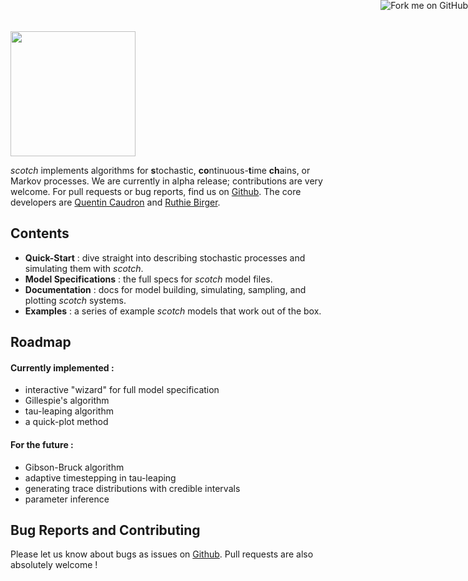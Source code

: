 <img src="https://raw.githubusercontent.com/QCaudron/scotch/master/docs/images/logo.jpg" style="width: 200px;" />

_scotch_ implements algorithms for **s**tochastic, **co**ntinuous-**t**ime **ch**ains, or Markov processes. We are currently in alpha release; contributions are very welcome. For pull requests or bug reports, find us on [Github](http://qcaudron.github.io/scotch). The core developers are [Quentin Caudron](http://quentincaudron.com) and [Ruthie Birger](http://ruthiebirger.com).





## Contents

- **Quick-Start** : dive straight into describing stochastic processes and simulating them with _scotch_.
- **Model Specifications** : the full specs for _scotch_ model files.
- **Documentation** : docs for model building, simulating, sampling, and plotting _scotch_ systems.
- **Examples** : a series of example _scotch_ models that work out of the box.





## Roadmap

#### Currently implemented :

- interactive "wizard" for full model specification
- Gillespie's algorithm
- tau-leaping algorithm
- a quick-plot method


#### For the future :

- Gibson-Bruck algorithm
- adaptive timestepping in tau-leaping
- generating trace distributions with credible intervals
- parameter inference



## Bug Reports and Contributing

Please let us know about bugs as issues on [Github](http://github.com/QCaudron/scotch). Pull requests are also absolutely welcome !





<a href="https://github.com/QCaudron/scotch"><img style="position: absolute; top: 0; right: 0; border: 0;" src="https://camo.githubusercontent.com/38ef81f8aca64bb9a64448d0d70f1308ef5341ab/68747470733a2f2f73332e616d617a6f6e6177732e636f6d2f6769746875622f726962626f6e732f666f726b6d655f72696768745f6461726b626c75655f3132313632312e706e67" alt="Fork me on GitHub" data-canonical-src="https://s3.amazonaws.com/github/ribbons/forkme_right_darkblue_121621.png"></a>
